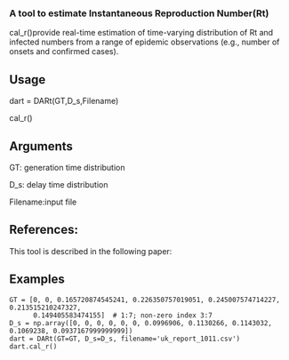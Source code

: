 
### A tool to estimate Instantaneous Reproduction Number(Rt) 
cal_r()provide real-time estimation of time-varying distribution of 
Rt and infected numbers from a range of epidemic observations (e.g., number of onsets and confirmed cases).

## Usage
dart = DARt(GT,D_s,Filename)

cal_r()

## Arguments
GT: generation time distribution

D_s: delay time distribution

Filename:input file

## References:
This tool is described in the following paper:

## Examples

    GT = [0, 0, 0.165720874545241, 0.226350757019051, 0.245007574714227, 0.213515210247327,
          0.149405583474155]  # 1:7; non-zero index 3:7
    D_s = np.array([0, 0, 0, 0, 0, 0, 0.0996906, 0.1130266, 0.1143032, 0.1069238, 0.0937167999999999])
    dart = DARt(GT=GT, D_s=D_s, filename='uk_report_1011.csv')
    dart.cal_r()
